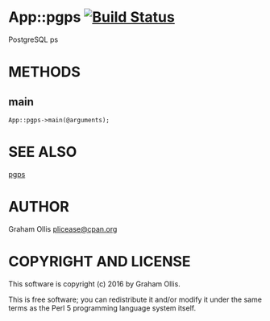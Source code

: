 # App::pgps [![Build Status](https://secure.travis-ci.org/plicease/App-pgps.png)](http://travis-ci.org/plicease/App-pgps)

PostgreSQL ps

# METHODS

## main

    App::pgps->main(@arguments);

# SEE ALSO

[pgps](https://metacpan.org/pod/pgps)

# AUTHOR

Graham Ollis <plicease@cpan.org>

# COPYRIGHT AND LICENSE

This software is copyright (c) 2016 by Graham Ollis.

This is free software; you can redistribute it and/or modify it under
the same terms as the Perl 5 programming language system itself.
